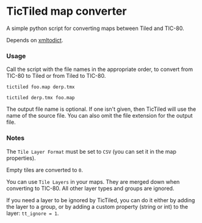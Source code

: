 # TicTiled map converter

A simple python script for converting maps between Tiled and TIC-80. 

Depends on [xmltodict](https://github.com/martinblech/xmltodict).

### Usage

Call the script with the file names in the appropriate order, to convert from TIC-80 to Tiled or from Tiled to TIC-80. 

```
tictiled foo.map derp.tmx

tictiled derp.tmx foo.map
```

The output file name is optional. If one isn't given, then TicTiled will use the name of the source file. 
You can also omit the file extension for the output file. 


### Notes

The `Tile Layer Format` must be set to `CSV` (you can set it in the map properties). 

Empty tiles are converted to `0`.

You can use `Tile Layers` in your maps. They are merged down when converting to TIC-80. All other layer types and groups are ignored.

If you need a layer to be ignored by TicTiled, you can do it either by adding the layer to a group, or by adding a custom property (string or int) to the layer: `tt_ignore = 1`.




